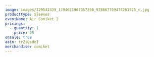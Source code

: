 ```yaml
---
image: images/129542439_1794671907357390_978667709474261975_n.jpg
producttype: Sleeves
eventName: Air Comiket 2
pricings:
  - quantity: 1
    price: 25
onsale: true
asin: trZiQsdeI
merchandise: comiket
---
```

